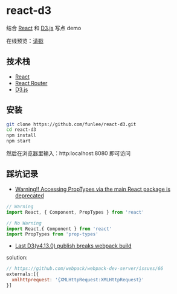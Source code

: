 react-d3
=============
结合 [React](https://reactjs.org 'React') 和 [D3.js](https://d3js.org 'D3.js') 写点 demo

在线预览：[请戳](http://show.funlee.cn/react-d3/index.html '在线预览')

技术栈
------
* [React](https://reactjs.org 'React')
* [React Router](https://reacttraining.com/react-router/web/guides/philosophy 'React Router')
* [D3.js](https://d3js.org 'D3.js')

安装
----
```bash
git clone https://github.com/funlee/react-d3.git
cd react-d3
npm install
npm start
```
然后在浏览器里输入：http:localhost:8080 即可访问

踩坑记录
---------
* [Warning!! Accessing PropTypes via the main React package is deprecated](https://doc.react-china.org/docs/typechecking-with-proptypes.html 'PropTypes')

```javascript
// Warning
import React, { Component, PropTypes } from 'react'

// No Warning
import React,{ Component } from 'react'
import PropTypes from 'prop-types'
```
* [Last D3(v4.13.0) publish breaks webpack build](https://github.com/d3/d3/issues/3140 'xmlhttprequest')

solution:

```javascript
// https://github.com/webpack/webpack-dev-server/issues/66
externals:[{
  xmlhttprequest: '{XMLHttpRequest:XMLHttpRequest}'
}]

```

